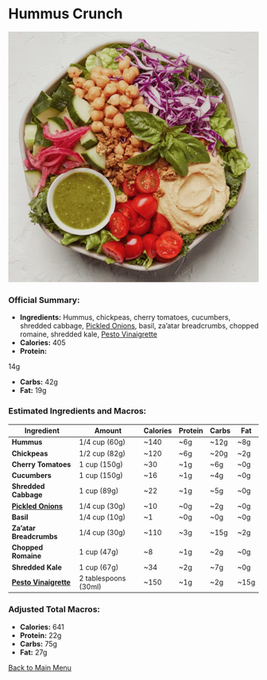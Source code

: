 # Hummus Crunch

![Hummus Crunch](../Images/Hummus_Crunch.png)

### Official Summary:
- **Ingredients:** Hummus, chickpeas, cherry tomatoes, cucumbers, shredded cabbage, [Pickled Onions](../Fermented_Vegetables/Pickled_Onions.md), basil, za’atar breadcrumbs, chopped romaine, shredded kale, [Pesto Vinaigrette](../Sauces_Dressings/Pesto_Vinaigrette.md)
- **Calories:** 405
- **Protein:**

 14g
- **Carbs:** 42g
- **Fat:** 19g

### Estimated Ingredients and Macros:

| Ingredient                         | Amount                  | Calories | Protein | Carbs | Fat |
|------------------------------------|-------------------------|----------|---------|-------|-----|
| **Hummus**                         | 1/4 cup (60g)           | ~140     | ~6g     | ~12g  | ~8g |
| **Chickpeas**                      | 1/2 cup (82g)           | ~120     | ~6g     | ~20g  | ~2g |
| **Cherry Tomatoes**                | 1 cup (150g)            | ~30      | ~1g     | ~6g   | ~0g |
| **Cucumbers**                      | 1 cup (150g)            | ~16      | ~1g     | ~4g   | ~0g |
| **Shredded Cabbage**               | 1 cup (89g)             | ~22      | ~1g     | ~5g   | ~0g |
| **[Pickled Onions](../Fermented_Vegetables/Pickled_Onions.md)**                 | 1/4 cup (30g)           | ~10      | ~0g     | ~2g   | ~0g |
| **Basil**                          | 1/4 cup (10g)           | ~1       | ~0g     | ~0g   | ~0g |
| **Za’atar Breadcrumbs**            | 1/4 cup (30g)           | ~110     | ~3g     | ~15g  | ~2g |
| **Chopped Romaine**                | 1 cup (47g)             | ~8       | ~1g     | ~2g   | ~0g |
| **Shredded Kale**                  | 1 cup (67g)             | ~34      | ~2g     | ~7g   | ~0g |
| **[Pesto Vinaigrette](../Sauces_Dressings/Pesto_Vinaigrette.md)**              | 2 tablespoons (30ml)    | ~150     | ~1g     | ~2g   | ~15g|

### Adjusted Total Macros:

- **Calories:** 641
- **Protein:** 22g
- **Carbs:** 75g
- **Fat:** 27g

[Back to Main Menu](../README.md)